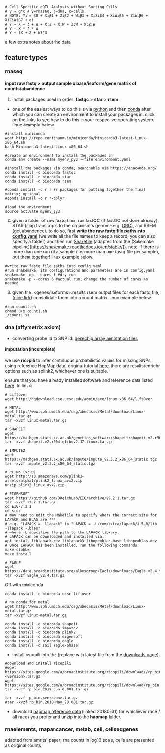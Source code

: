 
```{r}
# Cell Specific eQTL Analysis without Sorting Cells
# y ~ g*c # y=rnaseq, g=dna, c=cells
# NOTE: Yi = β0 + Xiβ1 + Ziβ2 + Wiβ3 + XiZiβ4 + XiWiβ5 + ZiWiβ6 + XiZiWiβ7 + ei
# Y ~ X + Z + W + X:Z + X:W + Z:W + X:Z:W
# Y ~ X * Z * W
# Y ~ (X + Z + W)^3
```

a few extra notes about the data

## feature types

### rnaseq

#### input raw fastq > output sample x base/isoform/gene matrix of counts/abundence

1. install packages used in order: **fastqc** > **star** > **rsem**
  - one of the easiest ways to do this is via [python](https://docs.python.org/3/using/unix.html#getting-and-installing-the-latest-version-of-python) and then [conda](https://conda.io/docs/user-guide/install/index.html#installing-conda-on-a-system-that-has-results/enrichr-python-installations-or-packages) after which you can create an environment to install your packages in. click on the links to see how to do this in your respective operating system. linux example below.

```{bash}
#install miniconda
wget https://repo.continuum.io/miniconda/Miniconda3-latest-Linux-x86_64.sh
bash Miniconda3-latest-Linux-x86_64.sh

#create an environment to install the packages in
conda env create --name myenv_py3 --file environment.yaml

#install the packages via conda; searchable via https://anaconda.org/
conda install -c bioconda fastqc
conda install -c bioconda star
conda install -c bioconda rsem

#conda install -c r r #r packages for putting together the final matrix; optional
#conda install -c r r-dplyr 

#load the environment
source activate myenv_py3
```

2. given a folder of raw fastq files, run fastQC (if fastQC not done already), STAR (map transcripts to the organism's genome e.g. [GRC](https://www.ncbi.nlm.nih.gov/grc)), and RSEM (get abundence). to do so, first **write the raw fastq file paths into [config.yaml](./config.yaml)** (we write all the file names to keep a record, you can also specify a folder) and then run [Snakefile](./Snakefile) (adapted from the (Sakemake pipeline)[https://snakemake.readthedocs.io/en/stable/]). note: if there is more than one run of a sample (i.e. more than one fastq file per sample), put them together! linux example below.

```{bash}
#write raw fastq file paths into config.yaml
#run snakemake; its configurations and parameters are in config.yaml
snakemake -np --cores 6 #dry run
snakemake -p --cores 6 #actual run; change the number of cores as needed

```

3. given the <sample>.<genes/isoforms>.results rsem output files for each fastq file, ([nice link](https://ycl6.gitbooks.io/rna-seq-data-analysis/quantification_using_rsem1.html)) consolidate them into a count matrix. linux example below.

```{bash}
#run count1.sh
chmod u+x count1.sh
./count1.sh
```


### dna (affymetrix axiom)
- converting probe id to SNP id: [genechip array annotation files](https://www.thermofisher.com/ca/en/home/life-science/microarray-analysis/microarray-data-analysis/genechip-array-annotation-files.html)


#### imputation (incomplete)
we use **ricopili** to infer continuous probabilistic values for missing SNPs using reference HapMap data; original tutorial [here](https://sites.google.com/a/broadinstitute.org/ricopili/). there are results/enrichr options such as splink2, whichever one is suitable.

ensure that you have already installed software and reference data listed [here](https://sites.google.com/a/broadinstitute.org/ricopili/installation/external-software#TOC-External-Software-Packages). In linux:

```{bash}
# Liftover
wget http://hgdownload.cse.ucsc.edu/admin/exe/linux.x86_64/liftOver

# METAL
wget http://www.sph.umich.edu/csg/abecasis/Metal/download/Linux-metal.tar.gz
tar -xvzf Linux-metal.tar.gz

# SHAPEIT
wget https://mathgen.stats.ox.ac.uk/genetics_software/shapeit/shapeit.v2.r904.glibcv2.17.linux.tar.gz
tar -xvzf shapeit.v2.r904.glibcv2.17.linux.tar.gz

# IMPUTE2
wget https://mathgen.stats.ox.ac.uk/impute/impute_v2.3.2_x86_64_static.tgz
tar -xvzf impute_v2.3.2_x86_64_static.tgz

# PLINK (v2.0)
wget http://s3.amazonaws.com/plink2-assets/alpha1/plink2_linux_avx2.zip
unzip plink2_linux_avx2.zip

# EIGENSOFT
wget https://github.com/DReichLab/EIG/archive/v7.2.1.tar.gz
tar -xvzf v7.2.1.tar.gz
cd EIG-7.2.1
cd src/
# may need to edit the Makefile to specify where the correct site for LAPACK and BLAS are ***
# e.g. "LAPACK = -llapack" to "LAPACK = -L/com/extra/lapack/3.5.0/lib -llapack -lblas"
# where -L specifies the path to the LAPACK library.
# LAPACK can be downloaded and installed via:
apt install liblapack-dev liblapack3 libopenblas-base libopenblas-dev
# Once LAPACK has been installed, run the following commands:
make clobber
make install

# EAGLE
wget https://data.broadinstitute.org/alkesgroup/Eagle/downloads/Eagle_v2.4.tar.gz
tar -xvzf Eagle_v2.4.tar.gz
```

OR with miniconda

```{bash}
conda install -c bioconda ucsc-liftover 

# no conda for metal
wget http://www.sph.umich.edu/csg/abecasis/Metal/download/Linux-metal.tar.gz
tar -xvzf Linux-metal.tar.gz

conda install -c bioconda shapeit
conda install -c bioconda impute2
conda install -c bioconda plink2
conda install -c bioconda eigensoft
conda install -c bioconda eagle 
conda install -c soil eagle-phase 
```

- install recopili into the  (replace *<version>* with latest file from the [downloads page](https://sites.google.com/a/broadinstitute.org/ricopili/download)). 

```{bash}
#download and install ricopili
#wget https://sites.google.com/a/broadinstitute.org/ricopili/download//rp_bin.<version>.tar.gz
wget https://sites.google.com/a/broadinstitute.org/ricopili/download/rp_bin.2018_Jun_6.001.tar.gz
tar -xvzf rp_bin.2018_Jun_6.001.tar.gz

tar -xvzf rp_bin.<version>.tar.gz
#tar -xvzf rp_bin.2018_May_28.001.tar.gz
```

- download [hapmap reference data](http://zzz.bwh.harvard.edu/plink/res.shtml) (linked 20180531) for whichever race / all races you prefer and unzip into the **hapmap** folder.


### rnaelements, rnapancancer, metab, cell, cellseqgenes

adapted from amrits' paper; rna counts in log10 scale, cells are presented as original counts



